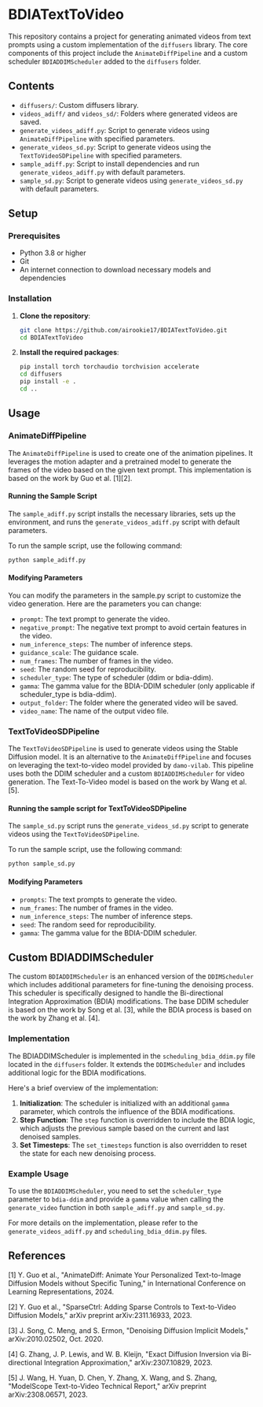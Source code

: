 # BDIATextToVideo

This repository contains a project for generating animated videos from text prompts using a custom implementation of the `diffusers` library. The core components of this project include the `AnimateDiffPipeline` and a custom scheduler `BDIADDIMScheduler` added to the `diffusers` folder.

## Contents

- `diffusers/`: Custom diffusers library.
- `videos_adiff/` and `videos_sd/`: Folders where generated videos are saved.
- `generate_videos_adiff.py`: Script to generate videos using `AnimateDiffPipeline` with specified parameters.
- `generate_videos_sd.py`: Script to generate videos using the `TextToVideoSDPipeline` with specified parameters.
- `sample_adiff.py`: Script to install dependencies and run `generate_videos_adiff.py` with default parameters.
- `sample_sd.py`: Script to generate videos using `generate_videos_sd.py` with default parameters.

## Setup

### Prerequisites

- Python 3.8 or higher
- Git
- An internet connection to download necessary models and dependencies

### Installation

1. **Clone the repository**:

   ```bash
   git clone https://github.com/airookie17/BDIATextToVideo.git
   cd BDIATextToVideo

2. **Install the required packages**:
  
   ```bash
   pip install torch torchaudio torchvision accelerate
   cd diffusers
   pip install -e .
   cd ..

## Usage

### AnimateDiffPipeline

The `AnimateDiffPipeline` is used to create one of the animation pipelines. It leverages the motion adapter and a pretrained model to generate the frames of the video based on the given text prompt. This implementation is based on the work by Guo et al. [1][2].

#### Running the Sample Script

The `sample_adiff.py` script installs the necessary libraries, sets up the environment, and runs the `generate_videos_adiff.py` script with default parameters.

To run the sample script, use the following command:

   ```bash
   python sample_adiff.py
```
#### Modifying Parameters

You can modify the parameters in the sample.py script to customize the video generation. Here are the parameters you can change:

- `prompt`: The text prompt to generate the video.
- `negative_prompt`: The negative text prompt to avoid certain features in the video.
- `num_inference_steps`: The number of inference steps.
- `guidance_scale`: The guidance scale.
- `num_frames`: The number of frames in the video.
- `seed`: The random seed for reproducibility.
- `scheduler_type`: The type of scheduler (ddim or bdia-ddim).
- `gamma`: The gamma value for the BDIA-DDIM scheduler (only applicable if scheduler_type is bdia-ddim).
- `output_folder`: The folder where the generated video will be saved.
- `video_name`: The name of the output video file.

### TextToVideoSDPipeline

The `TextToVideoSDPipeline` is used to generate videos using the Stable Diffusion model. It is an alternative to the `AnimateDiffPipeline` and focuses on leveraging the text-to-video model provided by `damo-vilab`. This pipeline uses both the DDIM scheduler and a custom `BDIADDIMScheduler` for video generation. The Text-To-Video model is based on the work by Wang et al. [5].

#### Running the sample script for TextToVideoSDPipeline

The `sample_sd.py` script runs the `generate_videos_sd.py` script to generate videos using the `TextToVideoSDPipeline`.

To run the sample script, use the following command:

   ```bash
   python sample_sd.py
```
#### Modifying Parameters

- `prompts`: The text prompts to generate the video.
- `num_frames`: The number of frames in the video.
- `num_inference_steps`: The number of inference steps.
- `seed`: The random seed for reproducibility.
- `gamma`: The gamma value for the BDIA-DDIM scheduler.

## Custom BDIADDIMScheduler

The custom `BDIADDIMScheduler` is an enhanced version of the `DDIMScheduler` which includes additional parameters for fine-tuning the denoising process. This scheduler is specifically designed to handle the Bi-directional Integration Approximation (BDIA) modifications. The base DDIM scheduler is based on the work by Song et al. [3], while the BDIA process is based on the work by Zhang et al. [4].

### Implementation

The BDIADDIMScheduler is implemented in the `scheduling_bdia_ddim.py` file located in the `diffusers` folder. It extends the `DDIMScheduler` and includes additional logic for the BDIA modifications.

Here's a brief overview of the implementation:

1. **Initialization**: The scheduler is initialized with an additional `gamma` parameter, which controls the influence of the BDIA modifications.
2. **Step Function**: The `step` function is overridden to include the BDIA logic, which adjusts the previous sample based on the current and last denoised samples.
3. **Set Timesteps**: The `set_timesteps` function is also overridden to reset the state for each new denoising process.

### Example Usage

To use the `BDIADDIMScheduler`, you need to set the `scheduler_type` parameter to `bdia-ddim` and provide a `gamma` value when calling the `generate_video` function in both `sample_adiff.py` and `sample_sd.py`.

For more details on the implementation, please refer to the `generate_videos_adiff.py` and `scheduling_bdia_ddim.py` files.

## References

[1] Y. Guo et al., "AnimateDiff: Animate Your Personalized Text-to-Image Diffusion Models without Specific Tuning," in International Conference on Learning Representations, 2024.

[2] Y. Guo et al., "SparseCtrl: Adding Sparse Controls to Text-to-Video Diffusion Models," arXiv preprint arXiv:2311.16933, 2023.

[3] J. Song, C. Meng, and S. Ermon, "Denoising Diffusion Implicit Models," arXiv:2010.02502, Oct. 2020.

[4] G. Zhang, J. P. Lewis, and W. B. Kleijn, "Exact Diffusion Inversion via Bi-directional Integration Approximation," arXiv:2307.10829, 2023.

[5] J. Wang, H. Yuan, D. Chen, Y. Zhang, X. Wang, and S. Zhang, "ModelScope Text-to-Video Technical Report," arXiv preprint arXiv:2308.06571, 2023.

